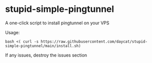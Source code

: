 # stupid-simple-pingtunnel
 A one-click script to install pingtunnel on your VPS

Usage:
```shell
bash <( curl -s https://raw.githubusercontent.com/daycat/stupid-simple-pingtunnel/main/install.sh)
```

If any issues, destroy the issues section

